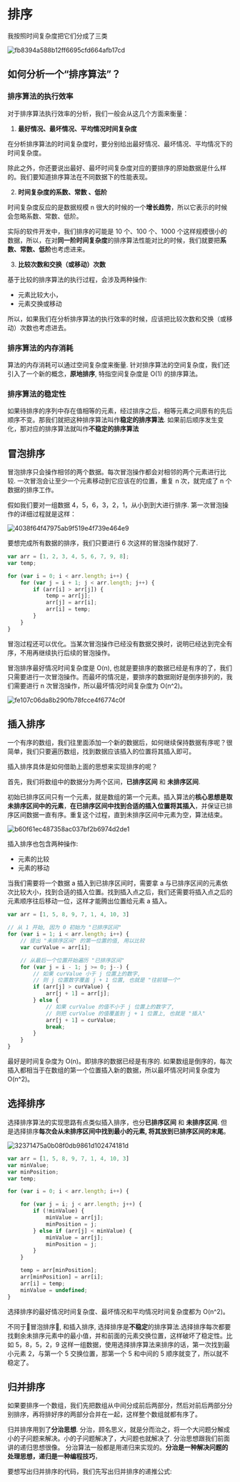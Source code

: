 # 排序

我按照时间复杂度把它们分成了三类

![fb8394a588b12ff6695cfd664afb17cd](https://i.imgur.com/2FE1uTS.jpg)


## 如何分析一个“排序算法”？

### 排序算法的执行效率 
对于排序算法执行效率的分析，我们一般会从这几个方面来衡量：

1. **最好情况、最坏情况、平均情况时间复杂度**

在分析排序算法的时间复杂度时，要分别给出最好情况、最坏情况、平均情况下的时间复杂度。

除此之外，你还要说出最好、最坏时间复杂度对应的要排序的原始数据是什么样的。我们要知道排序算法在不同数据下的性能表现。

2. **时间复杂度的系数、常数 、低阶**

时间复杂度反应的是数据规模 n 很大的时候的一个**增长趋势**，所以它表示的时候会忽略系数、常数、低阶。

实际的软件开发中，我们排序的可能是 10 个、100 个、1000 个这样规模很小的数据，所以，在对**同一阶时间复杂度**的排序算法性能对比的时候，我们就要把**系数、常数、低阶**也考虑进来。

3. **比较次数和交换（或移动）次数**

基于比较的排序算法的执行过程，会涉及两种操作:

* 元素比较大小，
* 元素交换或移动

所以，如果我们在分析排序算法的执行效率的时候，应该把比较次数和交换（或移动）次数也考虑进去。

### 排序算法的内存消耗

算法的内存消耗可以通过空间复杂度来衡量. 针对排序算法的空间复杂度，我们还引入了一个新的概念，**原地排序**, 特指空间复杂度是 O(1) 的排序算法。

### 排序算法的稳定性

如果待排序的序列中存在值相等的元素，经过排序之后，相等元素之间原有的先后顺序不变。那我们就把这种排序算法叫作**稳定的排序算法**.  如果前后顺序发生变化，那对应的排序算法就叫作**不稳定的排序算法**

## 冒泡排序

冒泡排序只会操作相邻的两个数据。每次冒泡操作都会对相邻的两个元素进行比较.  一次冒泡会让至少一个元素移动到它应该在的位置，重复 n 次，就完成了 n 个数据的排序工作。

假如我们要对一组数据 4，5，6，3，2，1，从小到到大进行排序.  第一次冒泡操作的详细过程就是这样：

![4038f64f47975ab9f519e4f739e464e9](https://i.imgur.com/6vioCt6.jpg)

要想完成所有数据的排序，我们只要进行 6 次这样的冒泡操作就好了.

``` js
var arr = [1, 2, 3, 4, 5, 6, 7, 9, 8];
var temp;

for (var i = 0; i < arr.length; i++) {
    for (var j = i + 1; j < arr.length; j++) {
        if (arr[i] > arr[j]) {
            temp = arr[j];
            arr[j] = arr[i];
            arr[i] = temp;
        }
    }
}
```

冒泡过程还可以优化。当某次冒泡操作已经没有数据交换时，说明已经达到完全有序，不用再继续执行后续的冒泡操作。

冒泡排序最好情况时间复杂度是 O(n), 也就是要排序的数据已经是有序的了，我们只需要进行一次冒泡操作。而最坏的情况是，要排序的数据刚好是倒序排列的，我们需要进行 n 次冒泡操作，所以最坏情况时间复杂度为  O(n^2)。

![fe107c06da8b290fb78fcce4f6774c0f](https://i.imgur.com/QjIvaW3.jpg)

## 插入排序

一个有序的数组，我们往里面添加一个新的数据后，如何继续保持数据有序呢？很简单，我们只要遍历数组，找到数据应该插入的位置将其插入即可。

插入排序具体是如何借助上面的思想来实现排序的呢？

首先，我们将数组中的数据分为两个区间，**已排序区间** 和 **未排序区间**.

初始已排序区间只有一个元素，就是数组的第一个元素。插入算法的**核心思想是取未排序区间中的元素**，**在已排序区间中找到合适的插入位置将其插入**，并保证已排序区间数据一直有序。重复这个过程，直到未排序区间中元素为空，算法结束。

![b60f61ec487358ac037bf2b6974d2de1](https://i.imgur.com/PGqn6dD.jpg)

插入排序也包含两种操作:
* 元素的比较
* 元素的移动

当我们需要将一个数据 a 插入到已排序区间时，需要拿 a 与已排序区间的元素依次比较大小，找到合适的插入位置。找到插入点之后，我们还需要将插入点之后的元素顺序往后移动一位，这样才能腾出位置给元素 a 插入。

``` js
var arr = [1, 5, 8, 9, 7, 1, 4, 10, 3]

// 从 1 开始, 因为 0 初始为 "已排序区间"
for (var i = 1; i < arr.length; i++) {
    // 提出 "未排序区间" 的第一位置的值, 用以比较
    var curValue = arr[i];

    // 从最后一个位置开始遍历 "已排序区间"
    for (var j = i - 1; j >= 0; j--) {
        // 如果 curValue 小于 j 位置上的数字, 
        // 则 j 位置数字覆盖 j + 1 位置, 也就是 "往前错一个"
        if (arr[j] > curValue) {
            arr[j + 1] = arr[j];
        } else {
            // 如果 curValue 的值不小于 j 位置上的数字了,
            // 则把 curValue 的值覆盖到 j + 1 位置上, 也就是 "插入"
            arr[j + 1] = curValue;
            break;
        }
    }
}
```

最好是时间复杂度为 O(n)。即排序的数据已经是有序的.  如果数组是倒序的，每次插入都相当于在数组的第一个位置插入新的数据，所以最坏情况时间复杂度为 O(n^2)。

## 选择排序

选择排序算法的实现思路有点类似插入排序，也分**已排序区间** 和 **未排序区间**.  但是选择排序**每次会从未排序区间中找到最小的元素, 将其放到已排序区间的末尾**。

![32371475a0b08f0db9861d102474181d](https://i.imgur.com/xtozcwG.jpg)

``` js
var arr = [1, 5, 8, 9, 7, 1, 4, 10, 3]
var minValue;
var minPosition;
var temp;

for (var i = 0; i < arr.length; i++) {

    for (var j = i; j < arr.length; j++) {
        if (!minValue) {
            minValue = arr[j];
            minPosition = j;
        } else if (arr[j] < minValue) {
            minValue = arr[j];
            minPosition = j;
        }
    }

    temp = arr[minPosition];
    arr[minPosition] = arr[i];
    arr[i] = temp;
    minValue = undefined;
}
```

选择排序的最好情况时间复杂度、最坏情况和平均情况时间复杂度都为 O(n^2)。

不同于冒泡排序, 和插入排序, 选择排序是**不稳定**的排序算法.选择排序每次都要找剩余未排序元素中的最小值，并和前面的元素交换位置，这样破坏了稳定性。比如 5，8，5，2，9 这样一组数据，使用选择排序算法来排序的话，第一次找到最小元素 2，与第一个 5 交换位置，那第一个 5 和中间的 5 顺序就变了，所以就不稳定了。

## 归并排序

如果要排序一个数组，我们先把数组从中间分成前后两部分，然后对前后两部分分别排序，再将排好序的两部分合并在一起，这样整个数组就都有序了。

归并排序用到了**分治思想**.  分治，顾名思义，就是分而治之，将一个大问题分解成小的子问题来解决。小的子问题解决了，大问题也就解决了.  分治思想跟我们前面讲的递归思想很像。 分治算法一般都是用递归来实现的。**分治是一种解决问题的处理思想，递归是一种编程技巧**，

要想写出归并排序的代码，我们先写出归并排序的递推公式:
